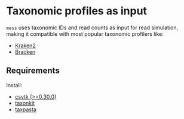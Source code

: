 # Taxonomic profiles as input
`mess` uses taxonomic IDs and read counts as input for read simulation, making it compatible with most popular taxonomic profilers like:

* [Kraken2](kraken2.md)
* [Bracken](bracken.md) 

## Requirements
Install:

* [csvtk (>=0.30.0)](https://github.com/shenwei356/csvtk?tab=readme-ov-file#installation)
* [taxonkit](https://github.com/shenwei356/taxonkit?tab=readme-ov-file#installation)
* [taxpasta](https://taxpasta.readthedocs.io/en/latest/#install)